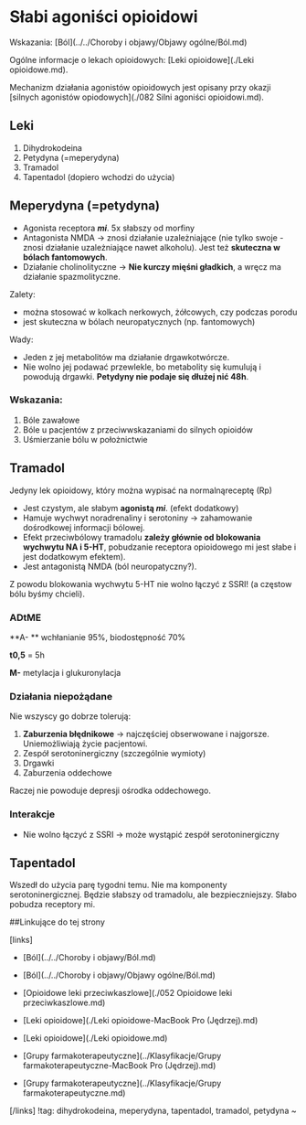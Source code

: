 # Słabi agoniści opioidowi

Wskazania: [Ból](../../Choroby i objawy/Objawy ogólne/Ból.md)

Ogólne informacje o lekach opioidowych: [Leki opioidowe](./Leki opioidowe.md).

Mechanizm działania agonistów opioidowych jest opisany przy okazji [silnych agonistów opiodowych](./082 Silni agoniści opioidowi.md).



## Leki

1. Dihydrokodeina
2. Petydyna (=meperydyna)
3. Tramadol
4. Tapentadol (dopiero wchodzi do użycia)




## Meperydyna (=petydyna)

- Agonista receptora ***mi***. 5x słabszy od morfiny
- Antagonista NMDA → znosi działanie uzależniające (nie tylko swoje - znosi działanie uzależniające nawet alkoholu). Jest też **skuteczna w bólach fantomowych**.
- Działanie cholinolityczne → **Nie kurczy mięśni gładkich**, a wręcz ma działanie spazmolityczne.



Zalety:

- można stosować w kolkach nerkowych, żółcowych, czy podczas porodu
- jest skuteczna w bólach neuropatycznych (np. fantomowych)



Wady: 

- Jeden z jej metabolitów ma działanie drgawkotwórcze. 
- Nie wolno jej podawać przewlekle, bo metabolity się kumulują i powodują drgawki. **Petydyny nie podaje się dłużej nić 48h**.




### Wskazania:

1. Bóle zawałowe
2. Bóle u pacjentów z przeciwwskazaniami do silnych opioidów
3. Uśmierzanie bólu w położnictwie




## Tramadol

Jedyny lek opioidowy, który można wypisać na normalnąreceptę (Rp)

- Jest czystym, ale słabym **agonistą *mi***. (efekt dodatkowy)
- Hamuje wychwyt noradrenaliny i serotoniny → zahamowanie dośrodkowej informacji bólowej. 
- Efekt przeciwbólowy tramadolu **zależy głównie od blokowania wychwytu NA i 5-HT**, pobudzanie receptora opioidowego mi jest słabe i jest dodatkowym efektem).
- Jest antagonistą NMDA (ból neuropatyczny?).

Z powodu blokowania wychwytu 5-HT nie wolno łączyć z SSRI! (a częstow bólu byśmy chcieli).



### ADtME

**A- ** wchłanianie 95%, biodostępność 70%

**t0,5** = 5h

**M-** metylacja i glukuronylacja



### Działania niepożądane

Nie wszyscy go dobrze tolerują:

1. **Zaburzenia błędnikowe** → najczęściej obserwowane i najgorsze. Uniemożliwiają życie pacjentowi.
2. Zespół serotoninergiczny (szczególnie wymioty)
3. Drgawki
4. Zaburzenia oddechowe

Raczej nie powoduje depresji ośrodka oddechowego.



### Interakcje

- Nie wolno łączyć z SSRI → może wystąpić zespół serotoninergiczny




## Tapentadol

Wszedł do użycia parę tygodni temu. Nie ma komponenty
serotoninergicznej. Będzie słabszy od tramadolu, ale bezpieczniejszy. Słabo pobudza receptory mi.









##Linkujące do tej strony

[links]

- [Ból](../../Choroby i objawy/Ból.md)

- [Ból](../../Choroby i objawy/Objawy ogólne/Ból.md)

- [Opioidowe leki przeciwkaszlowe](./052 Opioidowe leki przeciwkaszlowe.md)

- [Leki opioidowe](./Leki opioidowe-MacBook Pro (Jędrzej).md)

- [Leki opioidowe](./Leki opioidowe.md)

- [Grupy farmakoterapeutyczne](../Klasyfikacje/Grupy farmakoterapeutyczne-MacBook Pro (Jędrzej).md)

- [Grupy farmakoterapeutyczne](../Klasyfikacje/Grupy farmakoterapeutyczne.md)


[/links]
!tag: dihydrokodeina, meperydyna, tapentadol, tramadol, petydyna
~











